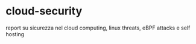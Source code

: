# cloud-security

report su sicurezza nel cloud computing, linux threats, eBPF attacks e self hosting
